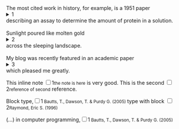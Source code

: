 <html lang="en-gb">
<head><title>Interactive Footnote Test 3</title>

</head>


<link rel="stylesheet" type="text/css" href="https://cdn.jsdelivr.net/gh/irosyadi/irosyadi@master/footnote.css">

<body>
The most cited work in history, for example, is a 1951 paper<details><summary>1</summary> Lowry, O. H., Rosebrough, N. J., Farr, A. L. & Randall, R. J. J. Biol. Chem. 193, 265–275 (1951).</details> describing an assay to determine the amount of protein in a solution.
<br><br>
Sunlight poured like molten gold<details><summary>2</summary> Not precisely, of course. Trees didn’t burst into flame, people didn’t suddenly become very rich and extremely dead, and the seas didn’t flash into steam. A better simile, in fact, would be ‘not like molten gold.’</details> across the sleeping landscape.
<br><br>
My blog was recently featured in an academic paper<details><summary>3</summary><span itemscope itemtype="http://schema.org/ScholarlyArticle"><span itemprop="citation"><span itemprop="author" itemscope itemtype="http://schema.org/Person"><span itemprop="name"><span itemprop="familyName">Eishita</span><span>, </span><span itemprop="givenName">Farjana Z.</span></span></span><span> & </span><span itemprop="author" itemscope itemtype="http://schema.org/Person"><span itemprop="name"><span itemprop="familyName">Stanley</span><span>, </span><span itemprop="givenName">Kevin G.</span></span></span><span> & </span><span itemprop="author" itemscope itemtype="http://schema.org/Person"><span itemprop="name"><span itemprop="familyName">Esquivel</span><span>, </span><span itemprop="givenName">Alain</span></span></span> <q><cite itemprop="headline">Quantifying the differential impact of sensor noise in augmented reality gaming input</cite></q> <span>(</span><time itemprop="datePublished" datetime="2015">2015</time><span>)</span> <span itemprop="publisher" itemscope itemtype="http://schema.org/Organization"><span itemprop="name">Institute of Electrical and Electronics Engineers (IEEE)</span></span><span>.</span> DOI: <a itemprop="url" href="https://doi.org/10.1109/gem.2015.7377202">https://doi.org/10.1109/gem.2015.7377202</a></span></span></details> which pleased me greatly.
</body>
<p class="inline"> This inline note <input id="id1" type="checkbox"><label for="id1">1</label><small>the note is here</small> is very good. This is the second <input id="id2" type="checkbox"><label for="id2">2</label><small>reference of second</small> reference. </p>

<p class="block">Block type,<input id="b1" type="checkbox"><label for="b1">1</label><small> Bautts, T., Dawson, T. & Purdy G. (2005)
  </small> type with block <input id="b2" type="checkbox"><label for="b2">2</label><small>Raymond, Eric S. (1996) </small> </p>

<p class="hover">(…) in computer programming,<input id="h1" type="checkbox"><label for="h1">1</label><small>  Bautts, T., Dawson, T. & Purdy G. (2005)</small> </p>


</html>